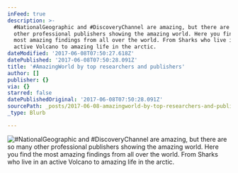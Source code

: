 ```yaml
---
inFeed: true
description: >-
  #NationalGeographic and #DiscoveryChannel are amazing, but there are so many
  other professional publishers showing the amazing world. Here you find the
  most amazing findings from all over the world. From Sharks who live in an
  active Volcano to amazing life in the arctic.
dateModified: '2017-06-08T07:50:27.618Z'
datePublished: '2017-06-08T07:50:28.091Z'
title: '#AmazingWorld by top researchers and publishers'
author: []
publisher: {}
via: {}
starred: false
datePublishedOriginal: '2017-06-08T07:50:28.091Z'
sourcePath: _posts/2017-06-08-amazingworld-by-top-researchers-and-publishers.md
_type: Blurb

---
```

![#NationalGeographic and #DiscoveryChannel are amazing, but there are so many other professional publishers showing the amazing world. Here you find the most amazing findings from all over the world. From Sharks who live in an active Volcano to amazing life in the arctic.](https://the-grid-user-content.s3-us-west-2.amazonaws.com/70873e51-6465-437f-9eb6-ca390287f33a.jpg)